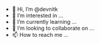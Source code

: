 - 👋 Hi, I’m @devnitk
- 👀 I’m interested in ...
- 🌱 I’m currently learning ...
- 💞️ I’m looking to collaborate on ...
- 📫 How to reach me ...

<!---
devnitk/devnitk is a ✨ special ✨ repository because its `README.md` (this file) appears on your GitHub profile.
You can click the Preview link to take a look at your changes.
--->
